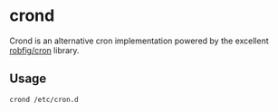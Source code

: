 # crond

Crond is an alternative cron implementation powered by the excellent [robfig/cron](https://github.com/robfig/cron) library.

## Usage

	crond /etc/cron.d
